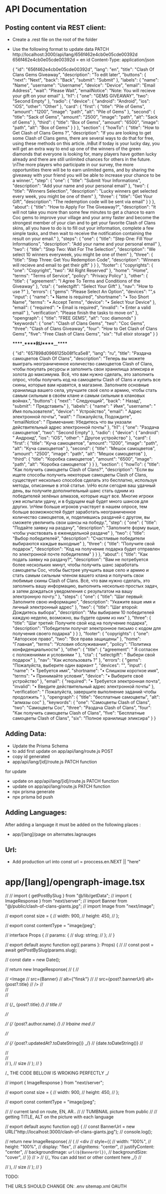 # API Documentation

## Posting content via REST client:

- Create a .rest file on the root of the folder
- Use the following format to update data
  PATCH http://localhost:3000/api/lang/656f462e4cb0e05cde00392d  
   656f462e4cb0e05cde00392d = en id
  Content-Type: application/json

  {
  "id": "656f462e4cb0e05cde00392d",
  "lang": "en",
  "title": "Clash Of Clans Gems Giveaway",
  "description": "To edit later",
  "buttons": {
  "next": "Next",
  "back": "Back",
  "submit": "Submit"
  },
  "labels": {
  "name": "Name",
  "username": "Username",
  "device": "Device",
  "email": "Email Address",
  "wait": "Please Wait",
  "emailNotice": "Note: You will recieve your gift on your email"
  },
  "h1": {
  "one": "GEMS GIVEAWAY",
  "two": "Second Empty"
  },
  "radio": {
  "device": {
  "android": "Android",
  "ios": "iOS",
  "other": "Other"
  },
  "card": {
  "first": {
  "title": "Pile of Gems",
  "amount": "1200",
  "image": "path",
  "alt": "Pile of Gems"
  },
  "second": {
  "title": "Sack of Gems",
  "amount": "2500",
  "image": "path",
  "alt": "Sack of Gems"
  },
  "third": {
  "title": "Box of Gems",
  "amount": "6500",
  "image": "path",
  "alt": "Box of Gems"
  }
  }
  },
  "section": {
  "howTo": {
  "title": "How to Get Clash of Clans Gems ?",
  "description": "If you are looking to get some Clash of Clans gems, there are several ways to do that for free, using these methods on this article. /nBut if today is your lucky day, you will get an extra way to end up one of the winners of the green diamonds that everyone is looking for, many players have gotten lucky already and there are still unlimited chances for others in the future. \nThe more players who participate in our survey, the more opportunities there will be to earn unlimited gems, and by sharing the giveaway with your friend you will be able to increase your chance to be a winner.",
  "step": {
  "one": {
  "title": "Submit Your Informations",
  "description": "Add your name and your personal email"
  },
  "two": {
  "title": "Winners Selection",
  "description": "Lucky winners get selected every week, you might be one of them"
  },
  "three": {
  "title": "Get Your Gift",
  "description": "The redemption code will be sent via email"
  }
  }
  },
  "about": {
  "title": "How to Apply For The Giveaway?",
  "description": "It will not take you more than some few minutes to get a chance to earn Coc gems to improve your village and your army faster and become the strongest member of your clan and to get your favorite Clash of Clans skins, all you have to do is to fill out your information, complete a few simple tasks, and then wait to receive the notification containing the result on your email."
  },
  "steps": {
  "one": {
  "title": "Step One: Fill Your Informations",
  "description": "Add your name and your personal email"
  },
  "two": {
  "title": "Step Two: Wait For The Selection",
  "description": "We select 10 winners everyweek, you might be one of them"
  },
  "three": {
  "title": "Step Three: Get You Redemption Code",
  "description": "Winners will recieve and email to get their gift"
  }
  }
  },
  "footer": {
  "copyrights": {
  "one": "Copyright",
  "two": "All Right Reserved"
  },
  "home": "Home",
  "terms": "Terms of Service",
  "policy": "Privacy Policy"
  },
  "other": {
  "title": {
  "agreement": "I Agree To Terms and Conditions of the Giveaway"
  },
  "cta": {
  "selectgift": "Select Your Gift"
  },
  "nav": "How to use ?"
  },
  "errors": {
  "gems": "Please Select An Option",
  "devices": "",s
  "input": {
  "name": "• Name is required",
  "shortname": "• Too Short Name",
  "terms": "• Accept Terms",
  "device": "• Select Your Device"
  },
  "email": {
  "required": "• Email is required",
  "invalid": "• Enter a valid email"
  },
  "verification": "Please finish the tasks to move on"
  },
  "opengraph": {
  "title": "FREE GEMS",
  "alt": "coc diamonds"
  }
  "keywords": {
  "one": "Clash of Clans Gems",
  "two": "Coc Gems",
  "three": "Clash of Clans Giveaway",
  "four": "How to Get Clash of Clans Gems",
  "five": "Free Clash of Clans Gems",
  "six": "full elixir storage"
  }
  }

  ****\*\*\*\*****\_****\*\*\*\*****RU****\*\*\*\*****\_\_****\*\*\*\*****

  {
  "id": "657898d0966125b08f1ca5e8",
  "lang": "ru",
  "title": "Раздача самоцветов Clash Of Clans",
  "description": "Теперь вы можете выиграть неограниченное количество самоцветов Clash of Clans, чтобы покупать ресурсы и заполнить свои хранилища эликсира и золота до максимума. Всё, что вам нужно сделать, это заполнить опрос, чтобы получить код на самоцветы Clash of Clans и купить все скины, которые вам нравятся, в магазине. Заполните основные хранилища вашего села, улучшите своё село и армию, чтобы стать самым сильным в своём клане и самым сильным в клановых войнах.",
  "buttons": {
  "next": " Следующий",
  "back": " Назад",
  "submit": " Представить"
  },
  "labels": {
  "name": " Имя",
  "username": " Имя пользователя",
  "device": " Устройство",
  "email": " Адрес электронной почты",
  "wait": " Пожалуйста, Подождите",
  "emailNotice": " Примечание: Убедитесь что вы указали действительный адрес электронной почты"
  },
  "h1": {
  "one": "Раздача самоцветов",
  "two": "Second Empty"
  },
  "radio": {
  "device": {
  "android": " Андроид",
  "ios": "iOS",
  "other": " Другое устройство"
  },
  "card": {
  "first": {
  "title": "Куча самоцветов",
  "amount": "1200",
  "image": "path",
  "alt": "Куча самоцветов"
  },
  "second": {
  "title": "Мешок самоцветов",
  "amount": "2500",
  "image": "path",
  "alt": "Мешок самоцветов"
  },
  "third": {
  "title": "Коробка самоцветов",
  "amount": "6500",
  "image": "path",
  "alt": "Коробка самоцветов"
  }
  }
  },
  "section": {
  "howTo": {
  "title": "Как получить самоцветы Clash of Clans?",
  "description": "Если вы ищете способы получить некоторые самоцветы Clash of Clans, существует несколько способов сделать это бесплатно, используя методы, описанные в этой статье. \nНо если сегодня ваш удачный день, вы получите дополнительный шанс стать одним из победителей зелёных алмазов, которые ищут все. Многие игроки уже испытали удачу, и в будущем ещё будет много шансов для других. \nЧем больше игроков участвует в нашем опросе, тем больше возможностей будет заработать неограниченное количество самоцветов, и, поделившись раздачей с другом, вы сможете увеличить свои шансы на победу.",
  "step": {
  "one": {
  "title": "Подайте заявку на раздачу",
  "description": "Заполните форму выше, чтобы участвовать в еженедельной раздаче"
  },
  "two": {
  "title": "Выбор победителей",
  "description": "Счастливые победители выбираются каждые выходные"
  },
  "three": {
  "title": "Получите свой подарок",
  "description": "Код на получение подарка будет отправлен по электронной почте победителям"
  }
  }
  },
  "about": {
  "title": "Как подать заявку на раздачу?",
  "description": "Вам не потребуется более нескольких минут, чтобы получить шанс заработать самоцветы Coc, чтобы быстрее улучшить ваше село и армию и стать самым сильным членом вашего клана и получить свои любимые скины Clash of Clans. Всё, что вам нужно сделать, это заполнить вашу информацию, выполнить несколько простых задач, а затем дождаться уведомления с результатом на вашу электронную почту."
  },
  "steps": {
  "one": {
  "title": "Шаг первый: Заполните свою информацию",
  "description": "Укажите ваше имя и личный электронный адрес"
  },
  "two": {
  "title": "Шаг второй: Дождитесь выбора",
  "description": "Мы выбираем 10 победителей каждую неделю, возможно, вы будете одним из них"
  },
  "three": {
  "title": "Шаг третий: Получите свой код на получение подарка",
  "description": "Победители получат электронное письмо с кодом для получения своего подарка"
  }
  }
  },
  "footer": {
  "copyrights": {
  "one": "Авторское право",
  "two": "Все права защищены"
  },
  "home": "Главная",
  "terms": "Условия обслуживания",
  "policy": "Политика конфиденциальности"
  },
  "other": {
  "title": {
  "agreement": " Я согласен с положениями и условиями "
  },
  "cta": {
  "selectgift": " Выбери свой подарок"
  },
  "nav": "Как использовать ?"
  },
  "errors": {
  "gems": "Пожалуйста, выберите один вариант ",
  "devices": "",
  "input": {
  "name": "• Требуется имя",
  "shortname": "• Слишком короткое имя",
  "terms": "• Принимайте условия",
  "device": "• Выберите своё устройство"
  },
  "email": {
  "required": "• Требуется электронная почта",
  "invalid": "• Введите действительный адрес электронной почты"
  },
  "verification": " Пожалуйста, завершите выполнение заданий чтобы продолжить "
  },
  "opengraph": {
  "title": "бесплатные самоцветы",
  "alt": "алмазы coc"
  },
  "keywords": {
  "one": "Самоцветы Clash of Clans",
  "two": "Самоцветы Coc",
  "three": "Раздача Clash of Clans",
  "four": "Как получить самоцветы Clash of Clans",
  "five": "Бесплатные самоцветы Clash of Clans",
  "six": "Полное хранилище эликсира"
  }
  }

## Adding Data:

- Update the Prisma Schema
- to add first update on app/api/lang/route.js POST
- copy id generated
- app/api/lang/[id]/route.js PATCH function

for update

- update on app/api/lang/[id]/route.js PATCH function
- update on app/api/lang/route.js PATCH function
- npx prisma generate
- npx prisma bd push

## Adding Languages:

After adding a language it must be added on the following places :

- app/[lang]/page on alternates.lagnauges

## Url:

- Add production url into const url = proccess.en.NEXT || "here"

# app/[lang]/opengraph-image.tsx

// // import { getPostBySlug } from "@/lib/getData";
// import { ImageResponse } from "next/server";
// import Banner from "@/public/clash-of-clans-giants.jpg";
// import Image from "next/image";

// export const size = {
// width: 900,
// height: 450,
// };

// export const contentType = "image/jpeg";

// interface Props {
// params: {
// slug: string;
// };
// }

// export default async function og({ params }: Props) {
// // const post = await getPostBySlug(params.slug);

// const date = new Date();

// return new ImageResponse(
// (
// <div tw="relative flex items-center justify-center">
// <Image
// src={Banner}
// alt={"finsk"}
// // src={post?.bannerUrl} alt={post?.title}
// />
// <div tw="absolute flex bg-black opacity-50 inset-0 " />
// <div tw="absolute flex items-center top-2 w-full ">
// <p tw="text-white text-4xl flex font-bold m-5">
// {/_ {post?.title} _/}
// title
// </p>
// <p tw="text-indigo-200 text-xl flex font-bold m-5">
// {/_ {post?.author.name} _/}
// Irbaine med
// </p>
// <p tw="text-purple-200 text-xl flex font-bold m-5">
// {/_ {post?.updatedAt?.toDateString()} _/}
// {date.toDateString()}
// </p>
// </div>
// </div>
// ),
// size
// );
// }

/_ THE CODE BELLOW IS WROKING PERFECTLY _/

// import { ImageResponse } from "next/server";

// export const size = {
// width: 900,
// height: 450,
// };

// export const contentType = "image/jpeg";

// // current land on route, EN, AR..
// // TUMBNAIL picture from public
// // getting TITLE, ALT on the picture with each language

// export default async function og() {
// const BannerUrl = new URL("http://localhost:3000/clash-of-clans-giants.jpg");
// console.log();

// return new ImageResponse(
// (
// <div
// style={{
//           width: "100%",
//           height: "100%",
//           display: "flex",
//           alignItems: "center",
//           justifyContent: "center",
//           backgroundImage: `url(${BannerUrl})`,
//           backgroundSize: "cover",
//         }}
// >
// {/_ You can add text or other content here _/}
// </div>
// ),
// size
// );
// }

TODO:

THE URLS SHOULD CHANGE ON:
.env
sitemap.xml
OAUTH
